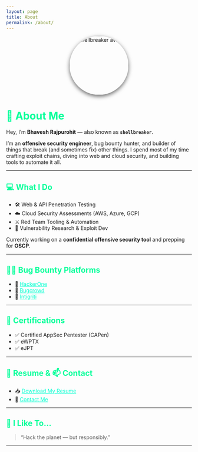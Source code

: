 ```yaml
---
layout: page
title: About
permalink: /about/
---
```


<div style="text-align: center;">
  <img src="{{site.baseurl}}/assets/img/shellbreaker.jpg" alt="shellbreaker avatar" style="border-radius: 50%; width: 160px; box-shadow: 0 4px 12px rgba(0,0,0,0.6);" />
</div>

# 👋 About Me

Hey, I’m **Bhavesh Rajpurohit** — also known as **`shellbreaker`**.

I’m an **offensive security engineer**, bug bounty hunter, and builder of things that break (and sometimes fix) other things. I spend most of my time crafting exploit chains, diving into web and cloud security, and building tools to automate it all.

---

## 💻 What I Do

- 🛠️ Web & API Penetration Testing  
- ☁️ Cloud Security Assessments (AWS, Azure, GCP)  
- ⚔️ Red Team Tooling & Automation  
- 👾 Vulnerability Research & Exploit Dev  

Currently working on a **confidential offensive security tool** and prepping for **OSCP**.

---

## 🏴‍☠️ Bug Bounty Platforms

- 🔗 [HackerOne](https://hackerone.com/shellbreaker)  
- 🔗 [Bugcrowd](https://bugcrowd.com/shellbreaker)  
- 🔗 [Intigriti](https://app.intigriti.com/profile/shellbreaker)  

---

## 🎯 Certifications

- ✅ Certified AppSec Pentester (CAPen)  
- ✅ eWPTX  
- ✅ eJPT  

---

## 📄 Resume & 📫 Contact

- 📥 [Download My Resume](https://bhaveshraj336.github.io/assets/Bhavesh_Rajpurohit__9860159336.pdf)
- 📧 [Contact Me](mailto:bhaveshrajpurohit336@gmail.com)

---

## 🧠 I Like To...

> “Hack the planet — but responsibly.”

---

<style>
  h1, h2, h3 {
    color: #00ff99;
  }
  a {
    color: #00ffd0;
  }
</style>

